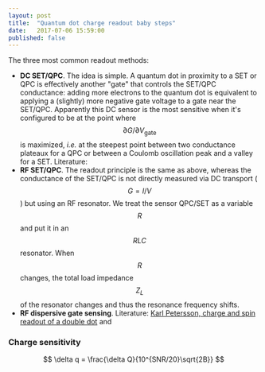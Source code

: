 ```yaml
---
layout: post
title:  "Quantum dot charge readout baby steps"
date:   2017-07-06 15:59:00
published: false
---
```


The three most common readout methods:

-   __DC SET/QPC__. The idea is simple. A quantum dot in proximity to a SET or QPC is effectively another "gate" that controls the SET/QPC conductance: adding more electrons to the quantum dot is equivalent to applying a (slightly) more negative gate voltage to a gate near the SET/QPC. Apparently this DC sensor is the most sensitive when it's configured to be at the point where $$\partial G/\partial V_\text{gate}$$ is maximized, _i.e._ at the steepest point between two conductance plateaux for a QPC or between a Coulomb oscillation peak and a valley for a SET. Literature: 
-   __RF SET/QPC__. The readout principle is the same as above, whereas the conductance of the SET/QPC is not directly measured via DC transport ($$G=I/V$$) but using an RF resonator. We treat the sensor QPC/SET as a variable $$R$$ and put it in an $$RLC$$ resonator. When $$R$$ changes, the total load impedance $$Z_L$$ of the resonator changes and thus the resonance frequency shifts.
-   __RF dispersive gate sensing__. Literature: [Karl Petersson, charge and spin readout of a double dot](http://pubs.acs.org/doi/abs/10.1021/nl100663w) and 




### Charge sensitivity

$$
\delta q = \frac{\delta Q}{10^{SNR/20}\sqrt{2B}}
$$

